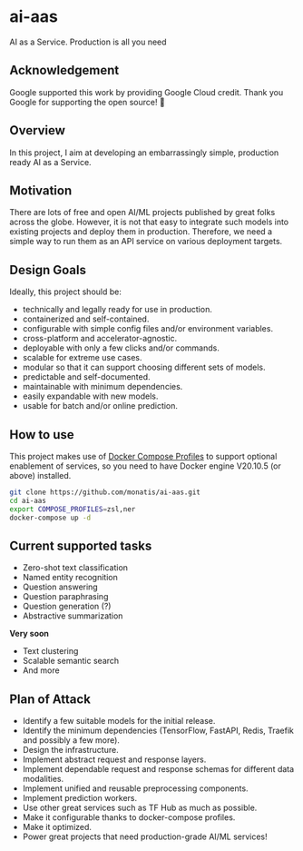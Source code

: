 # ai-aas
AI as a Service. Production is all you need

## Acknowledgement
Google supported this work by providing Google Cloud credit. Thank you Google for supporting the open source! 🎉

## Overview
In this project, I aim at developing an embarrassingly simple, production ready AI as a Service.

## Motivation
There are lots of free and open AI/ML projects published by great folks across the globe. However, it is not that easy to integrate such models into existing projects and deploy them in production. Therefore, we need a simple way to run them as an API service on various deployment targets.

## Design Goals
Ideally, this project should be:
- technically and legally ready for use in production.
- containerized and self-contained.
- configurable with simple config files and/or environment variables.
- cross-platform and accelerator-agnostic.
- deployable with only a few clicks and/or commands.
- scalable for extreme use cases.
- modular so that it can support choosing different sets of models.
- predictable and self-documented.
- maintainable with minimum dependencies.
- easily expandable with new models.
- usable for batch and/or online prediction.

## How to use
This project makes use of [Docker Compose Profiles](https://docs.docker.com/compose/profiles/) to support optional enablement of services, so you need to have Docker engine V20.10.5 (or above) installed.

```bash
git clone https://github.com/monatis/ai-aas.git
cd ai-aas
export COMPOSE_PROFILES=zsl,ner
docker-compose up -d
```

## Current supported tasks
- Zero-shot text classification
- Named entity recognition
- Question answering
- Question paraphrasing
- Question generation (?)
- Abstractive summarization

**Very soon**
- Text clustering
- Scalable semantic search
- And more

## Plan of Attack
- Identify a few suitable models for the initial release.
- Identify the minimum dependencies (TensorFlow, FastAPI, Redis, Traefik and possibly a few more).
- Design the infrastructure.
- Implement abstract request and response layers.
- Implement dependable request and response schemas for different data modalities.
- Implement unified and reusable preprocessing components.
- Implement prediction workers.
- Use other great services such as TF Hub as much as possible.
- Make it configurable thanks to docker-compose profiles.
- Make it optimized.
- Power great projects that need production-grade AI/ML services!
